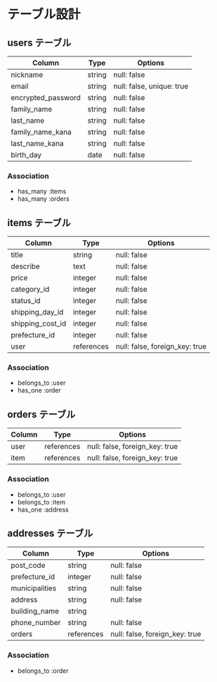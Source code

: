 # テーブル設計

## users テーブル

| Column             | Type       | Options                   |
| ------------------ | ---------- | ------------------------- |
| nickname           | string     | null: false               |
| email              | string     | null: false, unique: true |
| encrypted_password | string     | null: false               |
| family_name        | string     | null: false               |
| last_name          | string     | null: false               |
| family_name_kana   | string     | null: false               |
| last_name_kana     | string     | null: false               |
| birth_day          | date       | null: false               |

### Association

- has_many :items
- has_many :orders

## items テーブル

| Column           | Type        | Options                        |
| ---------------- | ----------- | ------------------------------ |
| title            | string      | null: false                    |
| describe         | text        | null: false                    |
| price            | integer     | null: false                    |
| category_id      | integer     | null: false                    |
| status_id        | integer     | null: false                    |
| shipping_day_id  | integer     | null: false                    |
| shipping_cost_id | integer     | null: false                    |
| prefecture_id    | integer     | null: false                    |
| user             | references  | null: false, foreign_key: true |

### Association

- belongs_to :user
- has_one :order

## orders テーブル
| Column          | Type        | Options                        |
| --------------- | ----------- | ------------------------------ |
| user            | references  | null: false, foreign_key: true |
| item            | references  | null: false, foreign_key: true |

### Association

- belongs_to :user
- belongs_to :item
- has_one :address

## addresses テーブル

| Column          | Type           | Options                        |
| --------------- | -------------- | ------------------------------ |
| post_code       | string         | null: false                    |
| prefecture_id   | integer        | null: false                    |
| municipalities  | string         | null: false                    |
| address         | string         | null: false                    |
| building_name   | string         |                                |
| phone_number    | string         | null: false                    |
| orders          | references     | null: false, foreign_key: true |

### Association

- belongs_to :order